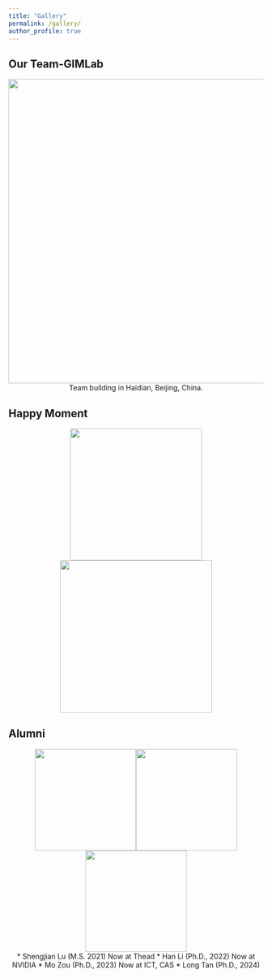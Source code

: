 ```yaml
---
title: "Gallery"
permalink: /gallery/
author_profile: true
---
```


## Our Team-GIMLab

<center class="half">
<img src="/MingyuYan-ICT/images/jucan_2023_09.jpeg" width=600 />
</center>
<center class="half">
Team building in Haidian, Beijing, China.
</center>


## Happy Moment

<center class="half">
<img src="/MingyuYan-ICT/images/xiangshang2022_10.jpeg" width=260/><img src="/MingyuYan-ICT/images/ccf_youbo.jpeg" width=300/>
</center>


## Alumni

<center class="half">
<img src="/MingyuYan-ICT/images/lushengjian.jpeg" width=200/><img src="/MingyuYan-ICT/images/lihan.jpeg" width=200/><img src="/MingyuYan-ICT/images/tanlong_zoumo.jpeg" width=200/>
</center>

<center class="half">
* Shengjian Lu (M.S. 2021) Now at Thead  
* Han Li (Ph.D., 2022) Now at NVIDIA
* Mo Zou (Ph.D., 2023) Now at ICT, CAS
* Long Tan (Ph.D., 2024) 
</center>
